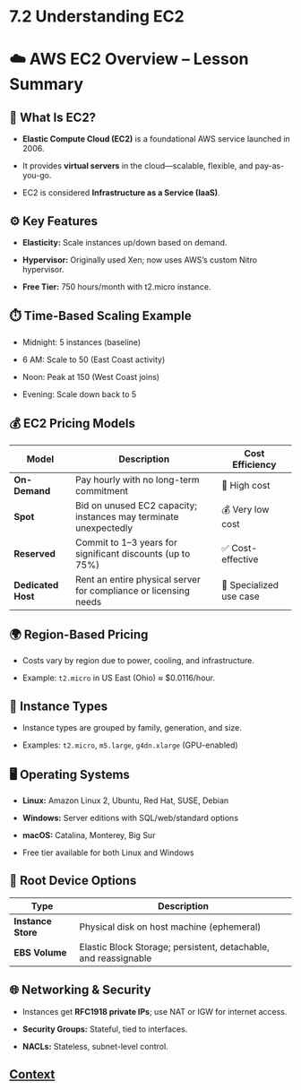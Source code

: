 # 7.2 Understanding EC2 
 
# ☁️ AWS EC2 Overview – Lesson Summary
## 🧱 What Is EC2?
* **Elastic Compute Cloud (EC2)** is a foundational AWS service launched in 2006.

* It provides **virtual servers** in the cloud—scalable, flexible, and pay-as-you-go.

* EC2 is considered **Infrastructure as a Service (IaaS)**.

## ⚙️ Key Features
* **Elasticity:** Scale instances up/down based on demand.

* **Hypervisor:** Originally used Xen; now uses AWS’s custom Nitro hypervisor.

* **Free Tier:** 750 hours/month with t2.micro instance.

## ⏱️ Time-Based Scaling Example
* Midnight: 5 instances (baseline)

* 6 AM: Scale to 50 (East Coast activity)

* Noon: Peak at 150 (West Coast joins)

* Evening: Scale down back to 5

## 💰 EC2 Pricing Models

| **Model**         | **Description**                                                   | **Cost Efficiency**     |
|-------------------|-------------------------------------------------------------------|--------------------------|
| **On-Demand**     | Pay hourly with no long-term commitment                           | 💸 High cost             |
| **Spot**          | Bid on unused EC2 capacity; instances may terminate unexpectedly  | 💰 Very low cost         |
| **Reserved**      | Commit to 1–3 years for significant discounts (up to 75%)         | ✅ Cost-effective         |
| **Dedicated Host**| Rent an entire physical server for compliance or licensing needs  | 🏢 Specialized use case   |

## 🌍 Region-Based Pricing
* Costs vary by region due to power, cooling, and infrastructure.

* Example: ```t2.micro``` in US East (Ohio) ≈ $0.0116/hour.

## 🧬 Instance Types
* Instance types are grouped by family, generation, and size.

* Examples: ```t2.micro```, ```m5.large```, ```g4dn.xlarge``` (GPU-enabled)

## 🖥️ Operating Systems
* **Linux:** Amazon Linux 2, Ubuntu, Red Hat, SUSE, Debian

* **Windows:** Server editions with SQL/web/standard options

* **macOS:** Catalina, Monterey, Big Sur

* Free tier available for both Linux and Windows

## 💾 Root Device Options

| **Type**          | **Description**                                                                 |
|-------------------|----------------------------------------------------------------------------------|
| **Instance Store**| Physical disk on host machine (ephemeral)                       |
| **EBS Volume**    | Elastic Block Storage; persistent, detachable, and reassignable |

## 🌐 Networking & Security
* Instances get **RFC1918 private IPs**; use NAT or IGW for internet access.

* **Security Groups:** Stateful, tied to interfaces.

* **NACLs:** Stateless, subnet-level control.

 
 ## [Context](./../context.md)